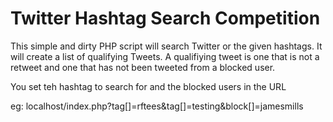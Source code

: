 # Twitter Hashtag Search Competition

This simple and dirty PHP script will search Twitter or the given hashtags. It will create a list of qualifying Tweets. A qualifiying
tweet is one that is not a retweet and one that has not been tweeted from a blocked user.

You set teh hashtag to search for and the blocked users in the URL

eg: localhost/index.php?tag[]=rftees&tag[]=testing&block[]=jamesmills